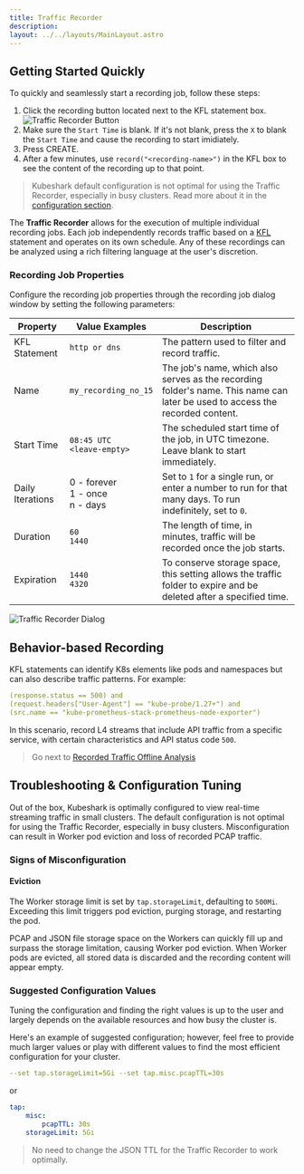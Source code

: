 ```yaml
---
title: Traffic Recorder
description: 
layout: ../../layouts/MainLayout.astro
---
```


## Getting Started Quickly

To quickly and seamlessly start a recording job, follow these steps:
1. Click the recording button located next to the KFL statement box.
![Traffic Recorder Button](/record_button.png)
2. Make sure the `Start Time` is blank. If it's not blank, press the `X` to blank the `Start Time` and cause the recording to start imidiately.
3. Press CREATE.
4. After a few minutes, use `record("<recording-name>")` in the KFL box to see the content of the recording up to that point.

> Kubeshark default configuration is not optimal for using the Traffic Recorder, especially in busy clusters. Read more about it in the [configuration section](/en/traffic_recorder#troubleshooting--configuration-tuning).

The **Traffic Recorder** allows for the execution of multiple individual recording jobs. Each job independently records traffic based on a [KFL](/en/filtering) statement and operates on its own schedule. Any of these recordings can be analyzed using a rich filtering language at the user's discretion.

### Recording Job Properties
Configure the recording job properties through the recording job dialog window by setting the following parameters:

| Property | Value Examples | Description |
| --- | --- | --- |
| KFL Statement | `http or dns` | The pattern used to filter and record traffic. |
| Name | `my_recording_no_15` | The job's name, which also serves as the recording folder's name. This name can later be used to access the recorded content. |
| Start Time | `08:45 UTC` <br /> `<leave-empty>` | The scheduled start time of the job, in UTC timezone. Leave blank to start immediately. |
| Daily Iterations | 0 - forever<br />1 - once<br />n - days | Set to `1` for a single run, or enter a number to run for that many days. To run indefinitely, set to `0`. |
| Duration | `60` <br /> `1440` | The length of time, in minutes, traffic will be recorded once the job starts. |
| Expiration | `1440` <br /> `4320` | To conserve storage space, this setting allows the traffic folder to expire and be deleted after a specified time. |

![Traffic Recorder Dialog](/recording_dialog.png)

## Behavior-based Recording

KFL statements can identify K8s elements like pods and namespaces but can also describe traffic patterns. For example:
```yaml
(response.status == 500) and 
(request.headers["User-Agent"] == "kube-probe/1.27+") and 
(src.name == "kube-prometheus-stack-prometheus-node-exporter")
```
In this scenario, record L4 streams that include API traffic from a specific service, with certain characteristics and API status code `500`.

> Go next to [Recorded Traffic Offline Analysis](/en/offline_analysis)

## Troubleshooting & Configuration Tuning

Out of the box, Kubeshark is optimally configured to view real-time streaming traffic in small clusters. The default configuration is not optimal for using the Traffic Recorder, especially in busy clusters. Misconfiguration can result in Worker pod eviction and loss of recorded PCAP traffic.

### Signs of Misconfiguration

#### Eviction

The Worker storage limit is set by `tap.storageLimit`, defaulting to `500Mi`. Exceeding this limit triggers pod eviction, purging storage, and restarting the pod. 

PCAP and JSON file storage space on the Workers can quickly fill up and surpass the storage limitation, causing Worker pod eviction. When Worker pods are evicted, all stored data is discarded and the recording content will appear empty. 

### Suggested Configuration Values

Tuning the configuration and finding the right values is up to the user and largely depends on the available resources and how busy the cluster is.

Here's an example of suggested configuration; however, feel free to provide much larger values or play with different values to find the most efficient configuration for your cluster.

```yaml
--set tap.storageLimit=5Gi --set tap.misc.pcapTTL=30s
```

or

```yaml
tap:
    misc:
        pcapTTL: 30s
    storageLimit: 5Gi
```

> No need to change the JSON TTL for the Traffic Recorder to work optimally.